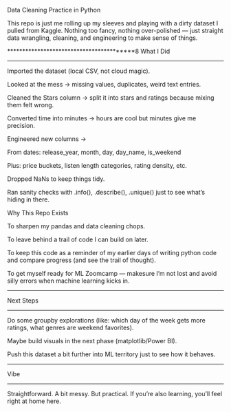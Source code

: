 Data Cleaning Practice in Python

This repo is just me rolling up my sleeves and playing with a dirty dataset I pulled from Kaggle.
Nothing too fancy, nothing over-polished — just straight data wrangling, cleaning, and engineering to make sense of things.

*****************************************8
What I Did
*********************************

Imported the dataset (local CSV, not cloud magic).

Looked at the mess → missing values, duplicates, weird text entries.

Cleaned the Stars column → split it into stars and ratings because mixing them felt wrong.

Converted time into minutes → hours are cool but minutes give me precision.

Engineered new columns →

From dates: release_year, month, day, day_name, is_weekend

Plus: price buckets, listen length categories, rating density, etc.

Dropped NaNs to keep things tidy.

Ran sanity checks with .info(), .describe(), .unique() just to see what’s hiding in there.

Why This Repo Exists

To sharpen my pandas and data cleaning chops.

To leave behind a trail of code I can build on later.

To keep this code as a reminder of my earlier days of writing python code and compare progress (and see the trail of thought).

To get myself ready for ML Zoomcamp — makesure I’m not lost and avoid silly errors when machine learning kicks in.

*****************************

Next Steps
*******************************************

Do some groupby explorations (like: which day of the week gets more ratings, what genres are weekend favorites).

Maybe build visuals in the next phase (matplotlib/Power BI).

Push this dataset a bit further into ML territory just to see how it behaves.

****************************

Vibe
****************************
Straightforward. A bit messy. But practical.
If you’re also learning, you’ll feel right at home here.
